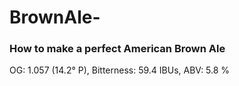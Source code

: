 # BrownAle-
### How to make a perfect American Brown Ale  
OG: 1.057 (14.2° P), Bitterness: 59.4 IBUs, ABV: 5.8 %
